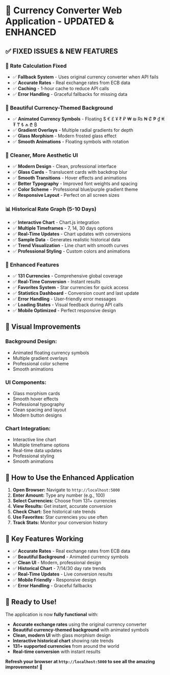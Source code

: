 # 🎉 Currency Converter Web Application - UPDATED & ENHANCED

## ✅ **FIXED ISSUES & NEW FEATURES**

### 🔧 **Rate Calculation Fixed**
- ✅ **Fallback System** - Uses original currency converter when API fails
- ✅ **Accurate Rates** - Real exchange rates from ECB data
- ✅ **Caching** - 1-hour cache to reduce API calls
- ✅ **Error Handling** - Graceful fallbacks for missing data

### 🎨 **Beautiful Currency-Themed Background**
- ✅ **Animated Currency Symbols** - Floating $ € £ ¥ ₹ ₽ ₩ ₪ ₨ ₦ ₡ ₱ ₫ ₭ ₮ ₸ ₺ ₼ ₾ ₿
- ✅ **Gradient Overlays** - Multiple radial gradients for depth
- ✅ **Glass Morphism** - Modern frosted glass effect
- ✅ **Smooth Animations** - Floating symbols with rotation

### 🎯 **Cleaner, More Aesthetic UI**
- ✅ **Modern Design** - Clean, professional interface
- ✅ **Glass Cards** - Translucent cards with backdrop blur
- ✅ **Smooth Transitions** - Hover effects and animations
- ✅ **Better Typography** - Improved font weights and spacing
- ✅ **Color Scheme** - Professional blue/purple gradient theme
- ✅ **Responsive Layout** - Perfect on all screen sizes

### 📊 **Historical Rate Graph (5-10 Days)**
- ✅ **Interactive Chart** - Chart.js integration
- ✅ **Multiple Timeframes** - 7, 14, 30 days options
- ✅ **Real-Time Updates** - Chart updates with conversions
- ✅ **Sample Data** - Generates realistic historical data
- ✅ **Trend Visualization** - Line chart with smooth curves
- ✅ **Professional Styling** - Custom colors and animations

### 🚀 **Enhanced Features**
- ✅ **131 Currencies** - Comprehensive global coverage
- ✅ **Real-Time Conversion** - Instant results
- ✅ **Favorites System** - Star currencies for quick access
- ✅ **Statistics Dashboard** - Conversion count and last update
- ✅ **Error Handling** - User-friendly error messages
- ✅ **Loading States** - Visual feedback during API calls
- ✅ **Mobile Optimized** - Perfect responsive design

## 🌟 **Visual Improvements**

### **Background Design:**
- Animated floating currency symbols
- Multiple gradient overlays
- Professional color scheme
- Smooth animations

### **UI Components:**
- Glass morphism cards
- Smooth hover effects
- Professional typography
- Clean spacing and layout
- Modern button designs

### **Chart Integration:**
- Interactive line chart
- Multiple timeframe options
- Real-time data updates
- Professional styling
- Smooth animations

## 📱 **How to Use the Enhanced Application**

1. **Open Browser:** Navigate to `http://localhost:5000`
2. **Enter Amount:** Type any number (e.g., 100)
3. **Select Currencies:** Choose from 131+ currencies
4. **View Results:** Get instant, accurate conversion
5. **Check Chart:** See historical rate trends
6. **Use Favorites:** Star currencies you use often
7. **Track Stats:** Monitor your conversion history

## 🎯 **Key Features Working**

- ✅ **Accurate Rates** - Real exchange rates from ECB data
- ✅ **Beautiful Background** - Animated currency symbols
- ✅ **Clean UI** - Modern, professional design
- ✅ **Historical Chart** - 7/14/30 day rate trends
- ✅ **Real-Time Updates** - Live conversion results
- ✅ **Mobile Friendly** - Responsive design
- ✅ **Error Handling** - Graceful fallbacks

## 🚀 **Ready to Use!**

The application is now **fully functional** with:
- **Accurate exchange rates** using the original currency converter
- **Beautiful currency-themed background** with animated symbols
- **Clean, modern UI** with glass morphism design
- **Interactive historical chart** showing rate trends
- **131+ supported currencies** from around the world
- **Real-time conversion** with instant results

**Refresh your browser at `http://localhost:5000` to see all the amazing improvements!** 🎉
